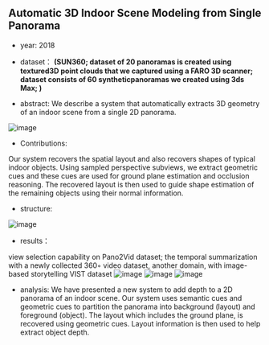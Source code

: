 ## Automatic 3D Indoor Scene Modeling from Single Panorama

- year: 2018

- dataset：  **(SUN360; dataset of 20 panoramas is created using textured3D point clouds that we captured using a FARO 3D scanner; dataset consists of 60 syntheticpanoramas we created using 3ds Max; )**  

- abstract: We describe a system that automatically extracts 3D geometry of an indoor scene from a single 2D panorama. 

![image](https://github.com/VLISLAB/360-DL-Survey/blob/main/Images/automatic3Dabstract.png)

- Contributions:

Our system recovers the spatial layout and also recovers shapes of typical indoor objects. Using sampled perspective subviews, we extract geometric cues and these cues are used for ground plane estimation and occlusion reasoning. The recovered layout is then used to guide shape estimation of the remaining objects using their normal information.


- structure:

![image](https://github.com/VLISLAB/360-DL-Survey/blob/main/Images/automatic3Dstructure.png)


- results：

view selection capability on Pano2Vid dataset; the temporal summarization with a newly
collected 360◦ video dataset, another domain, with image-based storytelling VIST dataset
![image](https://github.com/VLISLAB/360-DL-Survey/blob/main/Images/automatic3Dresult.png)
![image](https://github.com/VLISLAB/360-DL-Survey/blob/main/Images/automatic3Dresult1.png)
![image](https://github.com/VLISLAB/360-DL-Survey/blob/main/Images/automatic3Dresult2.png)

- analysis: We have presented a new system to add depth to a 2D panorama of an indoor scene.  Our system uses semantic cues and geometric cues to partition the panorama into background (layout) and foreground (object). The layout which includes the ground plane, is recovered using geometric cues. Layout information is then used to help extract object depth.
